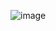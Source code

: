 ![image](https://user-images.githubusercontent.com/115593123/199334467-7bdfa2e6-a02e-4243-8250-a8570c811eed.png)
